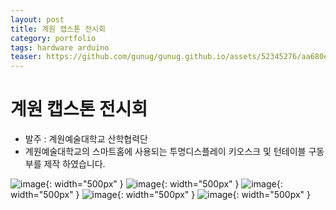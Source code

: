 ```yaml
---
layout: post
title: 계원 캡스톤 전시회
category: portfolio
tags: hardware arduino
teaser: https://github.com/gunug/gunug.github.io/assets/52345276/aa680e2c-4caf-4fd6-8412-028c925f7977
---
```


# 계원 캡스톤 전시회
* 발주 : 계원예술대학교 산학협력단
* 계원예술대학교의 스마트홈에 사용되는 투명디스플레이 키오스크 및 턴테이블 구동부를 제작 하였습니다.

![image](https://github.com/gunug/gunug.github.io/assets/52345276/aa680e2c-4caf-4fd6-8412-028c925f7977){: width="500px" }
![image](https://github.com/gunug/gunug.github.io/assets/52345276/b7eb0e0b-d254-4eb0-bc0a-bde5a97679ea){: width="500px" }
![image](https://github.com/gunug/gunug.github.io/assets/52345276/77f0af36-60de-4d3e-8c11-e6ef226f9f5b){: width="500px" }
![image](https://github.com/gunug/gunug.github.io/assets/52345276/0a9ae956-1804-4311-9649-9767098be6fd){: width="500px" }
![image](https://github.com/gunug/gunug.github.io/assets/52345276/c49368ca-4bf1-469c-ad17-f1f547404bb5){: width="500px" }
